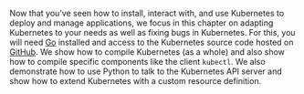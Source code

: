 Now that you’ve seen how to install, interact with, and use Kubernetes to deploy and manage applications, we focus in this chapter on adapting Kubernetes to your needs as well as fixing bugs in Kubernetes. For this, you will need [Go](http://golang.org) installed and access to the Kubernetes source code hosted on [GitHub](https://github.com/kubernetes/kubernetes). We show how to compile Kubernetes (as a whole) and also show how to compile specific components like the client `kubectl`. We also demonstrate how to use Python to talk to the Kubernetes API server and show how to extend Kubernetes with a custom resource definition.